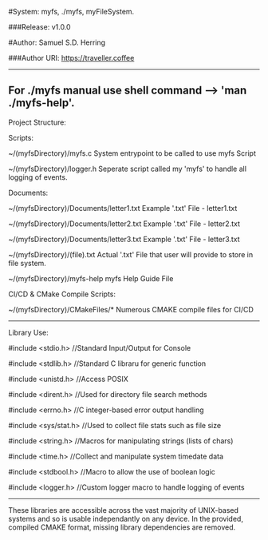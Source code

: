 #System: myfs, ./myfs, myFileSystem.

###Release: v1.0.0

#Author: Samuel S.D. Herring

###Author URI: https://traveller.coffee

---

For ./myfs manual use shell command --> 'man ./myfs-help'.
---

Project Structure:

Scripts:

~/(myfsDirectory)/myfs.c
              System entrypoint to be called to use myfs Script
              
~/(myfsDirectory)/logger.h
              Seperate script called my 'myfs' to handle all logging of events.

Documents:

~/(myfsDirectory)/Documents/letter1.txt
              Example '.txt' File - letter1.txt

~/(myfsDirectory)/Documents/letter2.txt
              Example '.txt' File - letter2.txt

~/(myfsDirectory)/Documents/letter3.txt
              Example '.txt' File - letter3.txt

~/(myfsDirectory)/(file).txt
              Actual '.txt' File that user will provide to store in file system.

~/(myfsDirectory)/myfs-help
              myfs Help Guide File

CI/CD & CMake Compile Scripts:

~/(myfsDirectory)/CMakeFiles/*
              Numerous CMAKE compile files for CI/CD
              
---

Library Use:

#include <stdio.h>
              //Standard Input/Output for Console
              
#include <stdlib.h>
              //Standard C libraru for generic function
              
#include <unistd.h>
              //Access POSIX
              
#include <dirent.h>
              //Used for directory file search methods
              
#include <errno.h>
              //C integer-based error output handling
              
#include <sys/stat.h>
              //Used to collect file stats such as file size
              
#include <string.h>
              //Macros for manipulating strings (lists of chars)
              
#include <time.h>
              //Collect and manipulate system timedate data
              
#include <stdbool.h>
              //Macro to allow the use of boolean logic
              
#include <logger.h>
              //Custom logger macro to handle logging of events
              
---

These libraries are accessible across the vast majority of UNIX-based systems and so is usable independantly on any
device. In the provided, compiled CMAKE format, missing library dependencies are removed.
